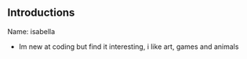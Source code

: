 ## Introductions

Name: isabella
- Im new at coding but find it interesting, i like art, games and animals 

